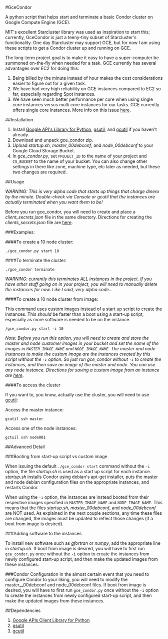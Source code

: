 #GceCondor

A python script that helps start and terminate a basic Condor cluster on Google Compute Engine (GCE).

MIT's excellent Starcluster library was used as inspiration to start this; currently, GceCondor is just a teeny-tiny subset of
 Starcluster's functionality. One day Starcluster may support GCE, but for now I am using these scripts to get a Condor
 cluster up and running on GCE.

The long-term project goal is to make it easy to have a super-computer be summoned on-the-fly when needed for a task.
GCE currently has several advantages over EC2 for doing this:

1.  Being billed by the minute instead of hour makes the cost considerations easier to figure out for a given task.
2.  We have had very high reliability on GCE instances compared to EC2 so far, especially regarding Spot instances.
3.  We have seen much better performance per core when using single core instances versus multi core instances for our
tasks.  GCE currently offers single core instances. More info on this issue [here][3].


##Installation

1. Install [Google API's Library for Python][4], [gsutil][5], and [gcutil][5] if you haven't already.
2. Download and unpack gce_condor zip.
3. Upload *startup.sh*, *master_00debconf*, and *node_00debconf* to your Google Cloud Storage Bucket.
4. In *gce_condor.py*, set `PROJECT_ID` to the name of your project and `CS_BUCKET` to the name of your bucket. You
can also change other settings in there like zone, machine type, etc later as needed, but these two changes are required.

##Usage


*WARNING: This is very alpha code that starts up things that charge dinero by the minute.  Double-check via Console
or gcutil that the instances are actually terminated when you want them to be!*

Before you run gce_condor, you will need to create and place a *client_secrets.json* file in the same
 directory. Directions for creating the *clients_secrets.json* file are [here][1].

###Examples:

####To create a 10 node cluster:

    ./gce_condor.py start 10

####To terminate the cluster:

    ./gce_condor terminate

*WARNING:  currently this terminates ALL instances in the project. If you have other stuff going on in your project,
you will need to manually delete the instances for now. Like I said, very alpha code...*

####To create a 10 node cluster from image:

This command uses custom images instead of a start up script to create the instances. This *should* be faster than a
boot using a start-up script, especially as more software is needed to be on the instance.

    /gce_condor.py start -i 10

*Note:  Before you run this option, you will need to create and store the master and node customer images in your bucket and set
the name of the images in `MASTER_IMAGE_NAME` and `NODE_IMAGE_NAME`.  The master and node instances to make the custom image
are the instances created by this script without the `-i` option.  So just run gce_condor without `-i` to create the instances,
and then save an image of the master and node. You can use any node instance.  Directions for saving a custom image from an
instance are [here][2]*.

####To access the cluster

If you want to, you know, actually use the cluster, you will need to use [gcutil][6]:

Access the master instance:

    gcutil ssh master

Access one of the node instances:

    gctuil ssh node001

##Advanced Detail

###Booting from start-up script vs custom image

When issuing the default `./gce_condor start` command without the `-i` option, the file *startup.sh* is used as a start up script for
 each instance.  *startup.sh* installs Condor using debian's apt-get installer, puts the master and node debian
 configuration files on the appropriate instances, and restarts Condor.

When using the `-i` option, the instances are instead booted from their respective images specified in `MASTER_IMAGE_NAME` and
 `NODE_IMAGE_NAME`. This means that the files *startup.sh*, *master_00debconf*, and *node_00debconf* are NOT used.
 As explained in the next couple sections, any time these files are changed, the images must be updated to reflect
 those changes (if a boot from image is desired).

###Adding software to the instances

To install new software such as *gfortran* or *numpy*, add the appropriate line in *startup.sh*.  If boot from image is
 desired, you will have to first run `gce_condor.py` once without the `-i` option to create the instances from
 newly configured start-up script, and then make the updated images from these instances.


###Condor Configuration
In the almost certain event that you need to configure Condor to your liking, you will need to modify the master__00debconf
and node_00debconf files. If boot from image is desired, you will have to first run `gce_condor.py` once without
the `-i` option to create the instances from newly configured start-up script, and then make the updated images from these instances.


##Dependencies

1. [Google APIs Client Library for Python][4]
2. [gsutil][5]
3. [gcutil][6]


[1]: https://developers.google.com/compute/docs/api/python_guide#authorization
[2]: https://developers.google.com/compute/docs/images#installinganimage
[3]: http://stackoverflow.com/questions/17007062/memory-intense-jobs-scaling-poorly-on-multi-core-cloud-instances-ec2-gce-rack
[4]: https://code.google.com/p/google-api-python-client/
[5]: https://developers.google.com/storage/docs/gsutil_install
[6]: https://developers.google.com/compute/docs/gcutil/#install